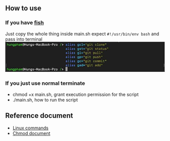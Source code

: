 ## How to use

### If you have [fish](https://fishshell.com/)

Just copy the whole thing inside main.sh expect `#!/usr/bin/env bash` and pass into terminal
!['guide-1'](./src/img/guide-1.jpg)

### If you just use normal terminate

- chmod +x main.sh, grant execution permission for the script
- ./main.sh, how to run the script

## Reference document
- [Linux commands](https://cheatography.com/davechild/cheat-sheets/linux-command-line/)
- [Chmod document](https://gist.github.com/juanarbol/c44e736be70279c1fd5d68aa24f9d8be)
